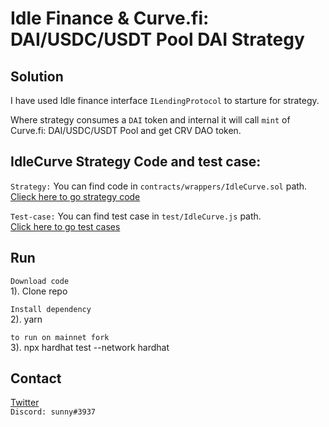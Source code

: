 # Idle Finance & Curve.fi: DAI/USDC/USDT Pool DAI Strategy

## Solution

I have used Idle finance interface `ILendingProtocol` to starture for strategy.

Where strategy consumes a `DAI` token and internal it will call `mint` of Curve.fi: DAI/USDC/USDT Pool and get CRV DAO token.

## IdleCurve Strategy Code and test case:

`Strategy:` You can find code in `contracts/wrappers/IdleCurve.sol` path.  
[Clieck here to go strategy code](https://github.com/sunnyRK/idle-open-defi-GR9/blob/master/contracts/wrappers/IdleCurve.sol)


`Test-case:` You can find test case in `test/IdleCurve.js` path.  
[Click here to go test cases](https://github.com/sunnyRK/idle-open-defi-GR9/blob/master/test/idleCurve.js)  

## Run

`Download code`  
1). Clone repo

`Install dependency`  
2). yarn

`to run on mainnet fork`  
3). npx hardhat test --network hardhat

## Contact

[Twitter](https://twitter.com/RadadiyaSunny)  
`Discord: sunny#3937` 




